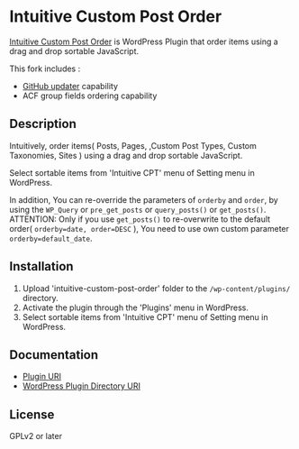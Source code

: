 # Intuitive Custom Post Order

<a href="http://hijiriworld.com/web/plugins/intuitive-custom-post-order/">Intuitive Custom Post Order</a> is WordPress Plugin that order items using a drag and drop sortable JavaScript.

This fork includes :
* <a href="https://github.com/afragen/github-updater">GitHub updater</a> capability
* ACF group fields ordering capability

## Description

Intuitively, order items( Posts, Pages, ,Custom Post Types, Custom Taxonomies, Sites ) using a drag and drop sortable JavaScript.

Select sortable items from 'Intuitive CPT' menu of Setting menu in WordPress.

In addition, You can re-override the parameters of `orderby` and `order`, by using the `WP_Query` or `pre_get_posts` or `query_posts()` or `get_posts()`.<br>
ATTENTION: Only if you use `get_posts()` to re-overwrite to the default order( `orderby=date, order=DESC` ), You need to use own custom parameter `orderby=default_date`.

## Installation

1. Upload 'intuitive-custom-post-order' folder to the `/wp-content/plugins/` directory.
2. Activate the plugin through the 'Plugins' menu in WordPress.
3. Select sortable items from 'Intuitive CPT' menu of Setting menu in WordPress.

## Documentation

* <a href="http://hijiriworld.com/web/plugins/intuitive-custom-post-order/">Plugin URI</a>
* <a href="https://wordpress.org/plugins/intuitive-custom-post-order/">WordPress Plugin Directory URI</a>

## License

GPLv2 or later
